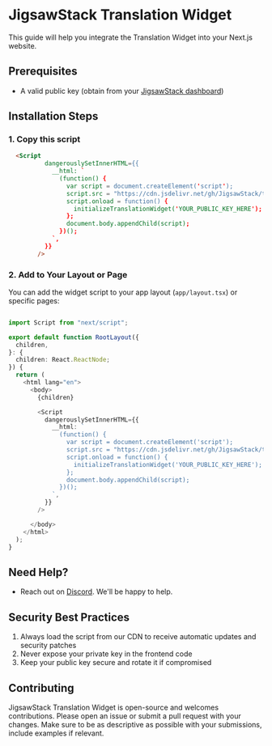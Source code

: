 # JigsawStack Translation Widget

This guide will help you integrate the Translation Widget into your Next.js website.


## Prerequisites
- A valid public key (obtain from your [JigsawStack dashboard](https://jigsawstack.com))

## Installation Steps

### 1. Copy this script

```html
  <Script
          dangerouslySetInnerHTML={{
            __html: `
              (function() {
                var script = document.createElement('script');
                script.src = "https://cdn.jsdelivr.net/gh/JigsawStack/translation-widget@main/translate-widget.min.js?latest=true";
                script.onload = function() {
                  initializeTranslationWidget('YOUR_PUBLIC_KEY_HERE');
                };
                document.body.appendChild(script);
              })();
            `,
          }}
        />
```


### 2. Add to Your Layout or Page
You can add the widget script to your app layout (`app/layout.tsx`) or specific pages:

```typescript

import Script from "next/script";

export default function RootLayout({
  children,
}: {
  children: React.ReactNode;
}) {
  return (
    <html lang="en">
      <body>
        {children}

        <Script
          dangerouslySetInnerHTML={{
            __html: `
              (function() {
                var script = document.createElement('script');
                script.src = "https://cdn.jsdelivr.net/gh/JigsawStack/translation-widget@main/translate-widget.min.js?latest=true";
                script.onload = function() {
                  initializeTranslationWidget('YOUR_PUBLIC_KEY_HERE');
                };
                document.body.appendChild(script);
              })();
            `,
          }}
        />

      </body>
    </html>
  );
}
```


## Need Help?

- Reach out on [Discord](https://discord.gg/dj8fMBpnqd). We'll be happy to help.

## Security Best Practices

1. Always load the script from our CDN to receive automatic updates and security patches
2. Never expose your private key in the frontend code
3. Keep your public key secure and rotate it if compromised


## Contributing
JigsawStack Translation Widget is open-source and welcomes contributions. Please open an issue or submit a pull request with your changes. Make sure to be as descriptive as possible with your submissions, include examples if relevant.
